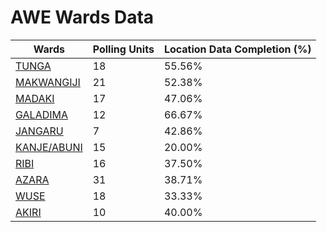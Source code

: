 
# AWE Wards Data

| Wards | Polling Units | Location Data Completion (%) |
| ---- | ----- | ------- |
| [TUNGA](./wards/16853-tunga) | 18 | 55.56% |
| [MAKWANGIJI](./wards/16854-makwangiji) | 21 | 52.38% |
| [MADAKI](./wards/16855-madaki) | 17 | 47.06% |
| [GALADIMA](./wards/16856-galadima) | 12 | 66.67% |
| [JANGARU](./wards/16857-jangaru) | 7 | 42.86% |
| [KANJE/ABUNI](./wards/16858-kanje/abuni) | 15 | 20.00% |
| [RIBI](./wards/16859-ribi) | 16 | 37.50% |
| [AZARA](./wards/16860-azara) | 31 | 38.71% |
| [WUSE](./wards/16861-wuse) | 18 | 33.33% |
| [AKIRI](./wards/16862-akiri) | 10 | 40.00% |




